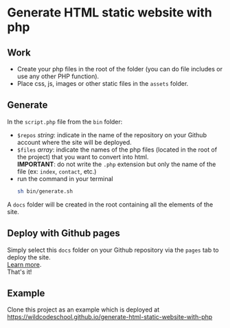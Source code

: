 # Generate HTML static website with php

## Work

- Create your php files in the root of the folder (you can do file includes or use any other PHP function).
- Place css, js, images or other static files in the `assets` folder.

## Generate
In the `script.php` file from the `bin` folder:
- `$repos` *string*: indicate in the name of the repository on your Github account where the site will be deployed.
- `$files` *array*: indicate the names of the php files (located in the root of the project) that you want to convert into html.  
__IMPORTANT__: do not write the `.php` extension but only the name of the file (ex: `index`, `contact`, etc.)
- run the command in your terminal
  ```bash
  sh bin/generate.sh
  ```

A `docs` folder will be created in the root containing all the elements of the site. 

## Deploy with Github pages
Simply select this `docs` folder on your Github repository via the `pages` tab to deploy the site.  
[Learn more](https://docs.github.com/en/pages/getting-started-with-github-pages/configuring-a-publishing-source-for-your-github-pages-site).  
That's it!

## Example
Clone this project as an example which is deployed at https://wildcodeschool.github.io/generate-html-static-website-with-php